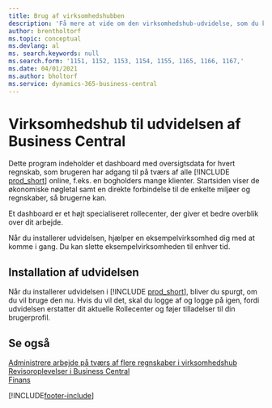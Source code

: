 ```yaml
---
title: Brug af virksomhedshubben
description: 'Få mere at vide om den virksomhedshub-udvidelse, som du kan bruge til at styre dit arbejde på tværs af flere virksomheder i Business Central.'
author: brentholtorf
ms.topic: conceptual
ms.devlang: al
ms. search.keywords: null
ms.search.form: '1151, 1152, 1153, 1154, 1155, 1165, 1166, 1167,'
ms.date: 04/01/2021
ms.author: bholtorf
ms.service: dynamics-365-business-central
---
```

# Virksomhedshub til udvidelsen af Business Central

Dette program indeholder et dashboard med oversigtsdata for hvert regnskab, som brugeren har adgang til på tværs af alle [!INCLUDE [prod_short](includes/prod_short.md)] online, f.eks. en bogholders mange klienter. Startsiden viser de økonomiske nøgletal samt en direkte forbindelse til de enkelte miljøer og regnskaber, så brugerne kan.

Et dashboard er et højt specialiseret rollecenter, der giver et bedre overblik over dit arbejde.

Når du installerer udvidelsen, hjælper en eksempelvirksomhed dig med at komme i gang. Du kan slette eksempelvirksomheden til enhver tid.

## Installation af udvidelsen

Når du installerer udvidelsen i [!INCLUDE [prod_short](includes/prod_short.md)], bliver du spurgt, om du vil bruge den nu. Hvis du vil det, skal du logge af og logge på igen, fordi udvidelsen erstatter dit aktuelle Rollecenter og føjer tilladelser til din brugerprofil.

## Se også

[Administrere arbejde på tværs af flere regnskaber i virksomhedshub](company-hub.md)  
[Revisoroplevelser i Business Central](finance-accounting.md)  
[Finans](finance.md)  

[!INCLUDE[footer-include](includes/footer-banner.md)]

